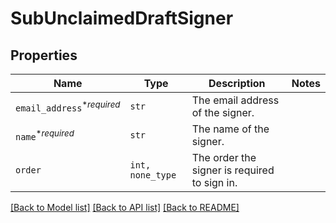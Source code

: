 # SubUnclaimedDraftSigner



## Properties
Name | Type | Description | Notes
------------ | ------------- | ------------- | -------------
| `email_address`<sup>*_required_</sup> | ```str``` |  The email address of the signer.  |  |
| `name`<sup>*_required_</sup> | ```str``` |  The name of the signer.  |  |
| `order` | ```int, none_type``` |  The order the signer is required to sign in.  |  |

[[Back to Model list]](../README.md#documentation-for-models) [[Back to API list]](../README.md#documentation-for-api-endpoints) [[Back to README]](../README.md)


